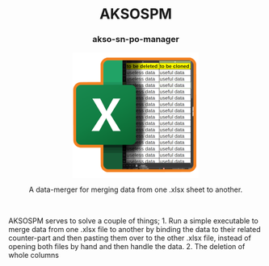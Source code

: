 <div align="center">
    <h1>AKSOSPM</h1>
    <h3>akso-sn-po-manager</h3>
    <img src="img/AKSOSPM.png" width="250px" align="center" alt="Logo" />
    <p>
    A data-merger for merging data from one .xlsx sheet to another.
    </p>
</div>
<br>

AKSOSPM serves to solve a couple of things; 1. Run a simple executable to merge data from one .xlsx file to another by binding the data to their related counter-part and then pasting them over to the other .xlsx file, instead of opening both files by hand and then handle the data. 2. The deletion of whole columns